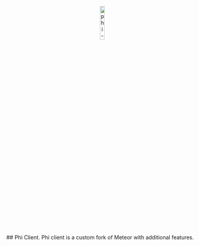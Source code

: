 <p align="center">
<img src="https://i.hizliresim.com/gmz5lyt" alt="phi-client-logo" width="15%"/>
</p>
## Phi Client.
Phi client is a custom fork of Meteor with additional features.
